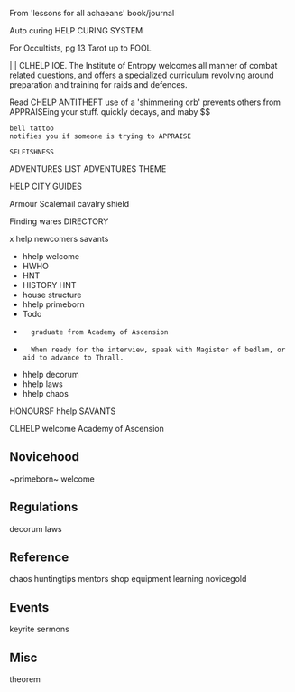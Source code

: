 From 'lessons for all achaeans' book/journal

Auto curing
    HELP CURING SYSTEM

For Occultists, pg 13
Tarot up to FOOL

| | CLHELP IOE. The Institute of Entropy welcomes all manner of
    combat related questions, and offers a specialized curriculum revolving
    around preparation and training for raids and defences.

Read CHELP ANTITHEFT
    use of a 'shimmering orb' prevents others from APPRAISEing your stuff.
    quickly decays, and maby $$

    bell tattoo
    notifies you if someone is trying to APPRAISE

    SELFISHNESS

ADVENTURES LIST
ADVENTURES THEME

HELP CITY GUIDES

Armour Scalemail
cavalry shield

Finding wares
    DIRECTORY <item>

x help newcomers savants
- hhelp welcome
-   HWHO
-   HNT <speak>
-   HISTORY HNT
-   house structure
- hhelp primeborn
-   Todo
-       graduate from Academy of Ascension
-       When ready for the interview, speak with Magister of bedlam, or aid to advance to Thrall.
-   hhelp decorum
-   hhelp laws
-   hhelp chaos

HONOURSF
hhelp
SAVANTS

CLHELP welcome
    Academy of Ascension

Novicehood
-----------
~primeborn~  welcome


Regulations
-----------
decorum  laws


Reference
-----------
chaos        huntingtips  mentors      shop
equipment    learning     novicegold


Events
-----------
keyrite  sermons


Misc
-----------
theorem




